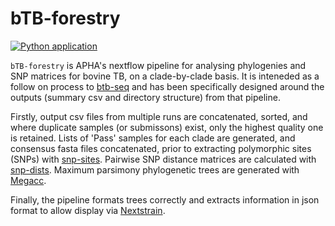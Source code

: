 # **bTB-forestry**

[![Python application](https://github.com/APHA-CSU/btb-forestry/actions/workflows/python-app.yml/badge.svg?branch=main)](https://github.com/APHA-CSU/btb-forestry/actions/workflows/python-app.yml)

`bTB-forestry` is APHA's nextflow pipeline for analysing phylogenies and SNP matrices for bovine TB, on a clade-by-clade basis.  It is inteneded as a follow on process to [btb-seq](https://github.com/APHA-CSU/btb-seq)  and has been specifically designed around the outputs (summary csv and directory structure) from that pipeline.

Firstly, output csv files from multiple runs are concatenated, sorted, and where duplicate samples (or submissons) exist, only the highest quality one is retained.  Lists of 'Pass' samples for each clade are generated, and consensus fasta files concatenated, prior to extracting polymorphic sites (SNPs) with [snp-sites](https://github.com/sanger-pathogens/snp-sites).  Pairwise SNP distance matrices are calculated with [snp-dists](https://github.com/tseemann/snp-dists).  Maximum parsimony phylogenetic trees are generated with [Megacc](https://www.megasoftware.net/).

Finally, the pipeline formats trees correctly and extracts information in json format to allow display via [Nextstrain](https://docs.nextstrain.org/en/latest/index.html).
